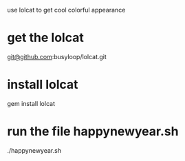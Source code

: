 use lolcat to get cool colorful appearance
# get the lolcat

git@github.com:busyloop/lolcat.git

# install lolcat
gem install lolcat
# run the file happynewyear.sh
./happynewyear.sh
